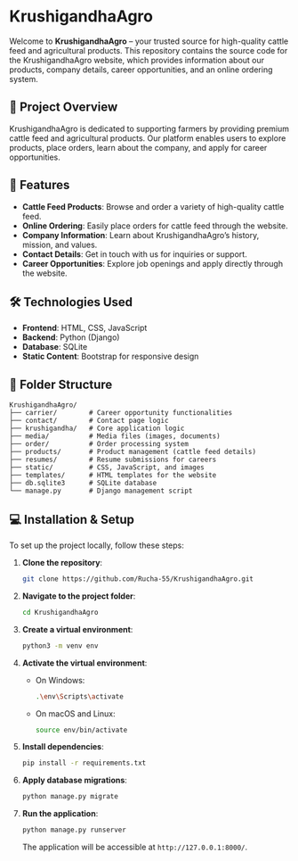 # KrushigandhaAgro

Welcome to **KrushigandhaAgro** – your trusted source for high-quality cattle feed and agricultural products. This repository contains the source code for the KrushigandhaAgro website, which provides information about our products, company details, career opportunities, and an online ordering system.

## 📌 Project Overview
KrushigandhaAgro is dedicated to supporting farmers by providing premium cattle feed and agricultural products. Our platform enables users to explore products, place orders, learn about the company, and apply for career opportunities.

## 🚀 Features
- **Cattle Feed Products**: Browse and order a variety of high-quality cattle feed.
- **Online Ordering**: Easily place orders for cattle feed through the website.
- **Company Information**: Learn about KrushigandhaAgro’s history, mission, and values.
- **Contact Details**: Get in touch with us for inquiries or support.
- **Career Opportunities**: Explore job openings and apply directly through the website.

## 🛠️ Technologies Used
- **Frontend**: HTML, CSS, JavaScript
- **Backend**: Python (Django)
- **Database**: SQLite
- **Static Content**: Bootstrap for responsive design

## 📂 Folder Structure
```
KrushigandhaAgro/
├── carrier/        # Career opportunity functionalities
├── contact/        # Contact page logic
├── krushigandha/   # Core application logic
├── media/          # Media files (images, documents)
├── order/          # Order processing system
├── products/       # Product management (cattle feed details)
├── resumes/        # Resume submissions for careers
├── static/         # CSS, JavaScript, and images
├── templates/      # HTML templates for the website
├── db.sqlite3      # SQLite database
└── manage.py       # Django management script
```

## 💻 Installation & Setup
To set up the project locally, follow these steps:

1. **Clone the repository**:
   ```sh
   git clone https://github.com/Rucha-55/KrushigandhaAgro.git
   ```
2. **Navigate to the project folder**:
   ```sh
   cd KrushigandhaAgro
   ```
3. **Create a virtual environment**:
   ```sh
   python3 -m venv env
   ```
4. **Activate the virtual environment**:
   - On Windows:
     ```sh
     .\env\Scripts\activate
     ```
   - On macOS and Linux:
     ```sh
     source env/bin/activate
     ```
5. **Install dependencies**:
   ```sh
   pip install -r requirements.txt
   ```
6. **Apply database migrations**:
   ```sh
   python manage.py migrate
   ```
7. **Run the application**:
   ```sh
   python manage.py runserver
   ```

   The application will be accessible at `http://127.0.0.1:8000/`.




